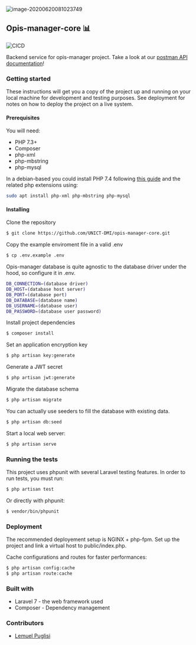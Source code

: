 ![image-20200620081023749](./docs/images/opis-manager-logo.png)





## Opis-manager-core 📊 

![CICD](https://github.com/UNICT-DMI/opis-manager-core/workflows/project%20build/badge.svg) 



Backend service for opis-manager project. Take a look at our [postman API documentation](https://explore.postman.com/templates/9736/opis-manager-core)!

### Getting started

These instructions will get you a copy of the project up and running on your local machine for development and testing purposes. See deployment for notes on how to deploy the project on a live system.

#### Prerequisites

You will need: 

* PHP 7.3+
* Composer
* php-xml
* php-mbstring
* php-mysql

In a debian-based you could install PHP 7.4 following [this guide](https://computingforgeeks.com/how-to-install-php-on-ubuntu/) and the related php extensions using:
```bash
sudo apt install php-xml php-mbstring php-mysql
```

#### Installing 

Clone the repository

```sh
$ git clone https://github.com/UNICT-DMI/opis-manager-core.git
```

Copy the example enviroment file in a valid .env

```sh
$ cp .env.example .env
```

Opis-manager database is quite agnostic to the database driver under the hood, so configure it in .env. 

```sh
DB_CONNECTION=(database driver)
DB_HOST=(database host server)
DB_PORT=(database port)
DB_DATABASE=(database name)
DB_USERNAME=(database user)
DB_PASSWORD=(database user password)
```

Install project dependencies 

```sh
$ composer install
```
Set an application encryption key

```sh
$ php artisan key:generate
```

Generate a JWT secret

```sh
$ php artisan jwt:generate
```

Migrate the database schema

```bash
$ php artisan migrate
```

You can actually use seeders to fill the database with existing data. 

```bash
$ php artisan db:seed
```

Start a local web server: 

```sh
$ php artisan serve
```



### Running the tests

This project uses phpunit with several Laravel testing features. In order to run tests, you must run: 

```sh
$ php artisan test
```

Or directly with phpunit:

```sh
$ vendor/bin/phpunit
```



### Deployment 

The recommended deployement setup is NGINX + php-fpm. Set up the project and link a virtual host to public/index.php. 

Cache configurations and routes for faster performances: 

```sh
$ php artisan config:cache
$ php artisan route:cache
```



### Built with

* Laravel 7 - the web framework used 
* Composer - Dependency management  



### Contributors 

* [Lemuel Puglisi](https://github.com/LemuelPuglisi)
